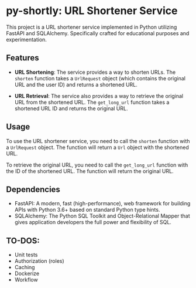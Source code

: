 # py-shortly: URL Shortener Service

This project is a URL shortener service implemented in Python utilizing FastAPI and SQLAlchemy. Specifically crafted for educational purposes and experimentation.

## Features

- **URL Shortening**: The service provides a way to shorten URLs. The `shorten` function takes a `UrlRequest` object (which contains the original URL and the user ID) and returns a shortened URL.

- **URL Retrieval**: The service also provides a way to retrieve the original URL from the shortened URL. The `get_long_url` function takes a shortened URL ID and returns the original URL.

## Usage

To use the URL shortener service, you need to call the `shorten` function with a `UrlRequest` object. The function will return a `Url` object with the shortened URL.

To retrieve the original URL, you need to call the `get_long_url` function with the ID of the shortened URL. The function will return the original URL.

## Dependencies

- FastAPI: A modern, fast (high-performance), web framework for building APIs with Python 3.6+ based on standard Python type hints.
- SQLAlchemy: The Python SQL Toolkit and Object-Relational Mapper that gives application developers the full power and flexibility of SQL.

## TO-DOS:
- Unit tests
- Authorization (roles)
- Caching
- Dockerize
- Workflow
